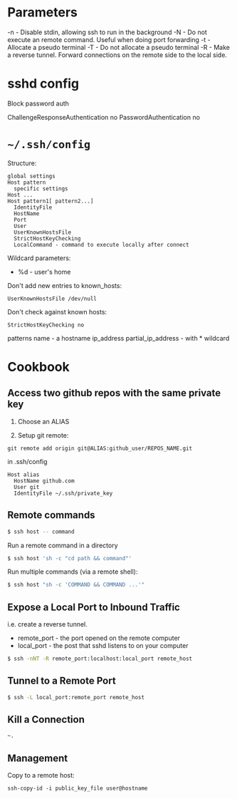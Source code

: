 # Parameters

-n - Disable stdin, allowing ssh to run in the background
-N - Do not execute an remote command. Useful when doing port forwarding
-t - Allocate a pseudo terminal
-T - Do not allocate a pseudo terminal
-R - Make a reverse tunnel. Forward connections on the remote side to the local side.

# sshd config

Block password auth

ChallengeResponseAuthentication no
PasswordAuthentication no

# `~/.ssh/config`

Structure:

```
global settings
Host pattern
  specific settings
Host ...
Host pattern1[ pattern2...]
  IdentityFile
  HostName
  Port
  User
  UserKnownHostsFile
  StrictHostKeyChecking
  LocalCommand - command to execute locally after connect
```

Wildcard parameters:
* %d - user's home

Don't add new entries to known_hosts:

```
UserKnownHostsFile /dev/null
```

Don't check against known hosts:

```
StrictHostKeyChecking no
```

patterns
name - a hostname
ip_address
partial_ip_address - with * wildcard

# Cookbook

## Access two github repos with the same private key

1. Choose an ALIAS

2. Setup git remote:
```
git remote add origin git@ALIAS:github_user/REPOS_NAME.git
```

in .ssh/config
```
Host alias
  HostName github.com
  User git
  IdentityFile ~/.ssh/private_key
```

## Remote commands

```sh
$ ssh host -- command
```

Run a remote command in a directory

```sh
$ ssh host 'sh -c "cd path && command"'
```

Run multiple commands (via a remote shell):

```sh
$ ssh host "sh -c 'COMMAND && COMMAND ...'"
```

## Expose a Local Port to Inbound Traffic

i.e. create a reverse tunnel.

* remote_port - the port opened on the remote computer
* local_port - the post that sshd listens to on your computer

```sh
$ ssh -nNT -R remote_port:localhost:local_port remote_host
```

## Tunnel to a Remote Port

```sh
$ ssh -L local_port:remote_port remote_host
```

## Kill a Connection

```sh
~.
```

## Management

Copy to a remote host:
```
ssh-copy-id -i public_key_file user@hostname
```
